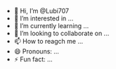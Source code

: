 - 👋 Hi, I’m @Lubi707
- 👀 I’m interested in ...
- 🌱 I’m currently learning ...
- 💞️ I’m looking to collaborate on ...
- 📫 How to reagch me ...
- 😄 Pronouns: ...
- ⚡ Fun fact: ...

<!---
Lubi707/Lubi707 is a ✨ special ✨ repository because its `README.md` (this file) appears on your GitHub profile.
You can click the Preview link to take a look at your changes.
--->
